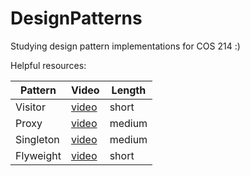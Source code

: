 # DesignPatterns
Studying design pattern implementations for COS 214 :)

Helpful resources:

| Pattern | Video | Length
| ----------- | ----------- | ----------- |
| Visitor | [video](https://www.youtube.com/watch?v=DZPJdq4JfWE)| short
| Proxy | [video](https://www.youtube.com/watch?v=NwaabHqPHeM) | medium
| Singleton | [video](https://www.youtube.com/watch?v=hUE_j6q0LTQ) | medium
| Flyweight | [video](https://www.youtube.com/watch?v=jAv2ZrTBXso) | short
